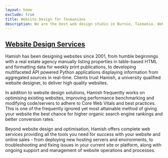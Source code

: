 ```yaml
---
layout: home
exclude: true
title: Website Design for Tasmanians
description: We are the best web design studio in Burnie, Tasmania. Website design in Tasmania by qualified and experienced developers. We deliver high quality websites.
---
```


## [Website Design Services](/services/)
Hamish has been designing websites since 2001, from humble beginnings with a real estate agency manually listing properties in table-based HTML and formatting data for weekly print publications, to developing multifaceted API powered Python applications displaying information from aggregated sources in real-time. Clients trust Hamish, a university qualified website designer, to deliver high quality websites.  

In addition to website design solutions, Hamish frequently works on optimising existing websites, improving performance benchmarking and modifying code/servers to adhere to Core Web Vitals and best practices. This is one of the frequently ignored yet most attainable method of giving your website the best chance for higher organic search engine rankings and better conversion rates.  

Beyond website design and optimisation, Hamish offers complete web services providing all the tools you need for success with your website and online sales - from deploying new hosting servers and environments, to troubleshooting and fixing issues in your current site or platform, along with ongoing support and management of website operations and processes.